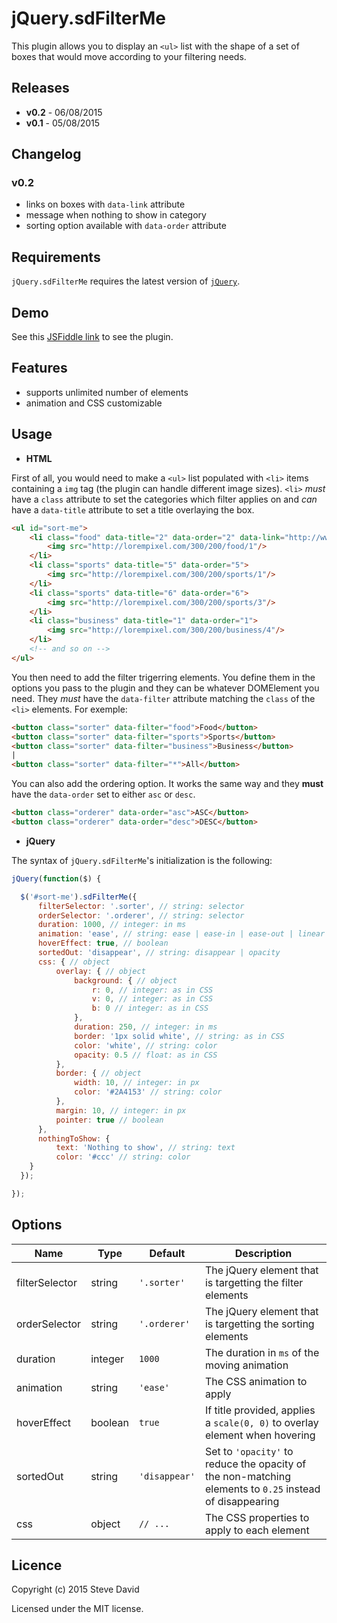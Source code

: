# jQuery.sdFilterMe
This plugin allows you to display an `<ul>` list with the shape of a set of boxes that would move according to your filtering needs. 

## Releases
* **v0.2** - 06/08/2015
* **v0.1** - 05/08/2015

## Changelog
### v0.2
* links on boxes with `data-link` attribute
* message when nothing to show in category
* sorting option available with `data-order` attribute

## Requirements
`jQuery.sdFilterMe` requires the latest version of [`jQuery`](https://jquery.com/download/).

## Demo
See this [JSFiddle link](http://jsfiddle.net/D4V1D/8obf6vye/) to see the plugin.

## Features
* supports unlimited number of elements
* animation and CSS customizable

## Usage
* **HTML**

First of all, you would need to make a `<ul>` list populated with `<li>` items containing a `img` tag (the plugin can handle different image sizes). `<li>` *must* have a `class` attribute to set the categories which filter applies on and *can* have a `data-title` attribute to set a title overlaying the box.

```html
<ul id="sort-me">
    <li class="food" data-title="2" data-order="2" data-link="http://www.steve-david.com/">
        <img src="http://lorempixel.com/300/200/food/1"/>
    </li>
    <li class="sports" data-title="5" data-order="5">
        <img src="http://lorempixel.com/300/200/sports/1"/>
    </li>
    <li class="sports" data-title="6" data-order="6">
        <img src="http://lorempixel.com/300/200/sports/3"/>
    </li>
    <li class="business" data-title="1" data-order="1">
        <img src="http://lorempixel.com/300/200/business/4"/>
    </li>
    <!-- and so on -->
</ul>
```

You then need to add the filter trigerring elements. You define them in the options you pass to the plugin and they can be whatever DOMElement you need. They *must* have the `data-filter` attribute matching the `class` of the `<li>` elements. For exemple:

```html
<button class="sorter" data-filter="food">Food</button>
<button class="sorter" data-filter="sports">Sports</button>
<button class="sorter" data-filter="business">Business</button>
|
<button class="sorter" data-filter="*">All</button>
```

You can also add the ordering option. It works the same way and they **must** have the `data-order` set to either `asc` or `desc`.

```html
<button class="orderer" data-order="asc">ASC</button>
<button class="orderer" data-order="desc">DESC</button>
```


* **jQuery**

The syntax of `jQuery.sdFilterMe`'s initialization is the following:
```javascript
jQuery(function($) {

  $('#sort-me').sdFilterMe({
      filterSelector: '.sorter', // string: selector
      orderSelector: '.orderer', // string: selector
      duration: 1000, // integer: in ms
      animation: 'ease', // string: ease | ease-in | ease-out | linear | ease-in-out
      hoverEffect: true, // boolean
      sortedOut: 'disappear', // string: disappear | opacity
      css: { // object
          overlay: { // object
              background: { // object
                  r: 0, // integer: as in CSS
                  v: 0, // integer: as in CSS
                  b: 0 // integer: as in CSS
              },
              duration: 250, // integer: in ms
              border: '1px solid white', // string: as in CSS
              color: 'white', // string: color
              opacity: 0.5 // float: as in CSS
          },
          border: { // object
              width: 10, // integer: in px
              color: '#2A4153' // string: color
          },
          margin: 10, // integer: in px
          pointer: true // boolean
      },
      nothingToShow: {
          text: 'Nothing to show', // string: text
          color: '#ccc' // string: color
    }
  });

});
```

## Options
Name | Type | Default | Description
------------ | ------------- | ------------- | -------------
filterSelector | string | `'.sorter'` | The jQuery element that is targetting the filter elements
orderSelector | string | `'.orderer'` | The jQuery element that is targetting the sorting elements
duration | integer | `1000` | The duration in `ms` of the moving animation
animation | string | `'ease'` | The CSS animation to apply
hoverEffect | boolean | `true` | If title provided, applies a `scale(0, 0)` to overlay element when hovering
sortedOut | string | `'disappear'` | Set to `'opacity'` to reduce the opacity of the non-matching elements to `0.25` instead of disappearing
css | object | `// ...` | The CSS properties to apply to each element

## Licence
Copyright (c) 2015 Steve David

Licensed under the MIT license.
